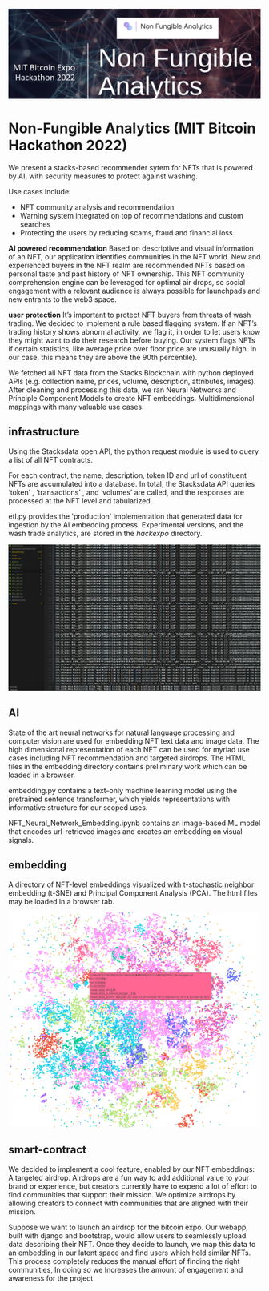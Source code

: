 ![Image](figs/splash.png)


# Non-Fungible Analytics (MIT Bitcoin Hackathon 2022)
We present a stacks-based recommender sytem for NFTs that is powered by AI, with security measures to protect against washing.

Use cases include:
- NFT community analysis and recommendation
- Warning system integrated on top of recommendations and custom searches
- Protecting the users by reducing scams, fraud and financial loss

**AI powered recommendation** Based on descriptive and visual information of an NFT, our application identifies communities in the NFT world. New and experienced buyers in the NFT realm are recommended NFTs based on personal taste and past history of NFT ownership. This NFT community comprehension engine can be leveraged for optimal air drops, so social engagement with a relevant audience is always possible for launchpads and new entrants to the web3 space.    

**user protection** It’s important to protect NFT buyers from threats of wash trading. We decided to implement a rule based flagging system. 
If an NFT’s trading history shows abnormal activity, we flag it, in order to let users know they might want to do their research before buying. 
Our system flags NFTs if certain statistics, like average price over floor price are unusually high. In our case, this means they are above the 90th percentile). 

We fetched all NFT data from the Stacks Blockchain with python deployed APIs (e.g. collection name, prices, volume, description, attributes, images). After cleaning and processing this data, we ran Neural Networks and Principle Component Models to create NFT embeddings. Multidimensional mappings with many valuable use cases. 


## infrastructure 

Using the Stacksdata open API, the python request module is used to query a list of all NFT contracts. 

For each contract, the name, description, token ID and url of constituent NFTs are accumulated into a database. In total, the Stacksdata API queries ‘token’ , ‘transactions’ , and ‘volumes’ are called, and the responses are processed at the NFT level and tabularized.

etl.py provides the 'production' implementation that generated data for ingestion by the AI embedding process. Experimental versions, and the wash trade analytics, are stored in the *hackexpo* directory. 

![Image](figs/dataview.png)

## AI

State of the art neural networks for natural language processing and computer vision are used for embedding NFT text data and image data. The high dimensional representation of each NFT can be used for myriad use cases including NFT recommendation and targeted airdrops. The HTML files in the embedding directory contains preliminary work which can be loaded in a browser.  

embedding.py contains a text-only machine learning model using the pretrained sentence transformer, which yields representations with informative structure for our scoped uses. 

NFT_Neural_Network_Embedding.ipynb contains an image-based ML model that encodes url-retrieved images and creates an embedding on visual signals.



## embedding

A directory of NFT-level embeddings visualized with t-stochastic neighbor embedding (t-SNE) and Principal Component Analysis (PCA). The html files may be loaded in a browser tab.  

![Image](figs/embed_still.png)

## smart-contract

We decided to implement a cool feature, enabled by our NFT embeddings: A targeted airdrop. Airdrops are a fun way to add additional value to your brand or experience, but creators currently have to expend a lot of effort to find communities that support their mission. 
We optimize airdrops by allowing creators to connect with communities that are aligned with their mission.

Suppose we want to launch an airdrop for the bitcoin expo. Our webapp, built with django and bootstrap, would allow users to seamlessly upload data describing their NFT.
Once they decide to launch, we map this data to an embedding in our latent space and find users which hold similar NFTs. 
This process completely reduces the manual effort of finding the right communities, 
In doing so we Increases the amount of engagement and awareness for the project
